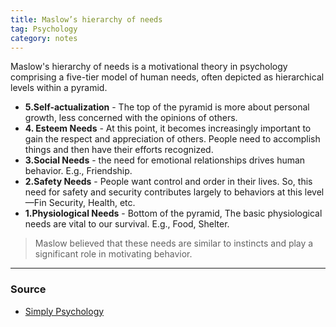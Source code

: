 ```yaml
---
title: Maslow’s hierarchy of needs
tag: Psychology 
category: notes
---
```

Maslow's hierarchy of needs is a motivational theory in psychology comprising a five-tier model of human needs, often depicted as hierarchical levels within a pyramid. 
- **5.Self-actualization** - The top of the pyramid is more about personal growth, less concerned with the opinions of others. 
- **4. Esteem Needs** - At this point, it becomes increasingly important to gain the respect and appreciation of others. People need to accomplish things and then have their efforts recognized.
- **3.Social Needs** - the need for emotional relationships drives human behavior. E.g., Friendship. 
- **2.Safety Needs** - People want control and order in their lives. So, this need for safety and security contributes largely to behaviors at this level—Fin Security, Health, etc.
- **1.Physiological Needs** - Bottom of the pyramid, The basic physiological needs are vital to our survival. E.g., Food, Shelter. 
  
> Maslow believed that these needs are similar to instincts and play a significant role in motivating behavior.

--- 
### Source
- [Simply Psychology](https://www.simplypsychology.org/maslow.html)